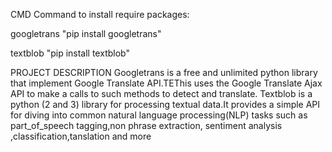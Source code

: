 CMD Command to install require packages:

googletrans
"pip install googletrans"

textblob
"pip install textblob"


PROJECT DESCRIPTION
Googletrans is a free and unlimited python library that implement Google Translate API.TEThis uses the Google Translate Ajax API to make a calls to such methods to detect and translate.
Textblob is a python (2 and 3) library for processing textual data.It provides a simple API for diving into common natural language processing(NLP) tasks such as part_of_speech tagging,non phrase extraction,
sentiment analysis ,classification,tanslation and more
